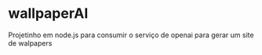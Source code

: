 # wallpaperAI
Projetinho em node.js para consumir o serviço de openai para gerar um site de walpapers
